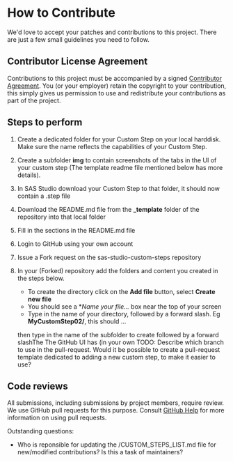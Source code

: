 # How to Contribute

We'd love to accept your patches and contributions to this project. There are
just a few small guidelines you need to follow.

## Contributor License Agreement

Contributions to this project must be accompanied by a signed
[Contributor Agreement](ContributorAgreement.txt).
You (or your employer) retain the copyright to your contribution,
this simply gives us permission to use and redistribute your contributions as
part of the project.

## Steps to perform

1. Create a dedicated folder for your Custom Step on your local harddisk. Make sure the name reflects the capabilities of your Custom Step.
2. Create a subfolder **img** to contain screenshots of the tabs in the UI of your custom step (The template readme file mentioned below has more details). 
2. In SAS Studio download your Custom Step to that folder, it should now contain a .step file
3. Download the README.md file from the **_template** folder of the repository into that local folder
4. Fill in the sections in the README.md file
5. Login to GitHub using your own account 
6. Issue a Fork request on the sas-studio-custom-steps repository 
7. In your (Forked) repository add the folders and content you created in the steps below.
   * To create the directory click on the **Add file** button, select **Create new file**
   * You should see a **Name your file...* box near the top of your screen
   * Type in the name of your directory, followed by a forward slash. Eg **MyCustomStep02/**, this should ...
   
   then type in the name of the subfolder to create followed by a forward slashThe The GitHub UI has (in your own TODO: Describe which branch to use in the pull-request.  Would it be possible to create a pull-request template dedicated to adding a new custom step, to make it easier to use?

## Code reviews

All submissions, including submissions by project members, require review. We
use GitHub pull requests for this purpose. Consult
[GitHub Help](https://help.github.com/articles/about-pull-requests/) for more
information on using pull requests.

>>>
Outstanding questions:
* Who is reponsible for updating the /CUSTOM_STEPS_LIST.md file for new/modified contributions? Is this a task of maintainers?  
